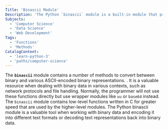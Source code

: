 ```yaml
---
Title: 'Binascii Module'
Description: 'The Python `binascii` module is a built-in module that provides essential functions for working with binary data and performing binary-to-text encoding and decoding. It is a valuable resource when dealing with binary data in various contexts, such as network protocols and file handling.'
Subjects:
  - 'Computer Science'
  - 'Data Science'
  - 'Web Development'
Tags:
  - 'Functions'
  - 'Methods'
CatalogContent:
  - 'learn-python-3'
  - 'paths/computer-science'
---
```


The **`binascii`** module contains a number of methods to convert between binary and various ASCII-encoded binary representations. . It is a valuable resource when dealing with binary data in various contexts, such as network protocols and file handling. Normally, the programmer will not use these functions directly but use wrapper modules like `uu` or `base64` instead. The `binascii` module contains low-level functions written in C for greater speed that are used by the higher-level modules. The Python binascii module is a valuable tool when working with binary data and encoding it into different text formats or decoding text representations back into binary data.
